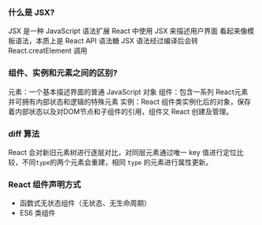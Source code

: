 ### 什么是 JSX?
JSX 是一种 JavaScript 语法扩展
React 中使用 JSX 来描述用户界面
看起来像模板语法，本质上是 React API 语法糖
JSX 语法经过编译后会转 React.creatElement 调用

### 组件、实例和元素之间的区别?
元素：一个基本描述界面的普通 JavaScript 对象
组件：包含一系列 React元素 并可拥有内部状态和逻辑的特殊元素
实例：React 组件类实例化后的对象，保存着内部状态以及对DOM节点和子组件的引用，组件又 React 创建及管理。

### diff 算法
React 会对新旧元素树进行逐层对比，对同层元素通过唯一 key 值进行定位比较，不同`type`的两个元素会重建，相同 `type` 的元素进行属性更新。

### React 组件声明方式
- 函数式无状态组件（无状态、无生命周期）
- ES6 类组件
